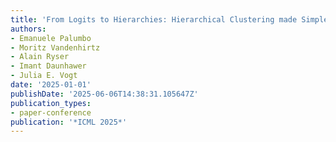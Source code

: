```yaml
---
title: 'From Logits to Hierarchies: Hierarchical Clustering made Simple'
authors:
- Emanuele Palumbo
- Moritz Vandenhirtz
- Alain Ryser
- Imant Daunhawer
- Julia E. Vogt
date: '2025-01-01'
publishDate: '2025-06-06T14:38:31.105647Z'
publication_types:
- paper-conference
publication: '*ICML 2025*'
---
```

